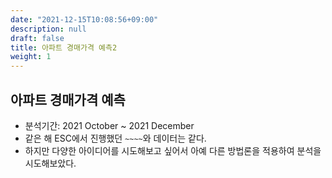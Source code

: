 ```yaml
---
date: "2021-12-15T10:08:56+09:00"
description: null
draft: false
title: 아파트 경매가격 예측2
weight: 1
---
```


## 아파트 경매가격 예측
- 분석기간: 2021 October ~ 2021 December
- 같은 해 ESC에서 진행했던 `~~~~`와 데이터는 같다.
- 하지만 다양한 아이디어를 시도해보고 싶어서 아예 다른 방법론을 적용하여 분석을 시도해보았다.